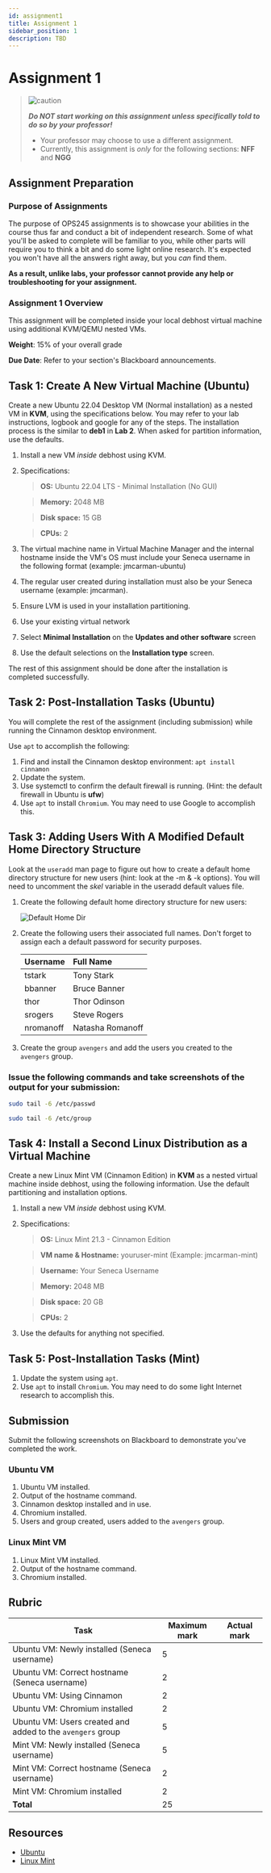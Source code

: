 ```yaml
---
id: assignment1
title: Assignment 1
sidebar_position: 1
description: TBD
---
```


# Assignment 1

> ![caution](/img/caution.png)
>
> ***Do NOT start working on this assignment unless specifically told to do so by your professor!***
>
> - Your professor may choose to use a different assignment.
> - Currently, this assignment is *only* for the following sections: **NFF** and **NGG**

## Assignment Preparation

### Purpose of Assignments

The purpose of OPS245 assignments is to showcase your abilities in the course thus far and conduct a bit of independent research. Some of what you'll be asked to complete will be familiar to you, while other parts will require you to think a bit and do some light online research. It's expected you won't have all the answers right away, but you *can* find them.

**As a result, unlike labs, your professor cannot provide any help or troubleshooting for your assignment.**

### Assignment 1 Overview

This assignment will be completed inside your local debhost virtual machine using additional KVM/QEMU nested VMs.

**Weight**: 15% of your overall grade

**Due Date**: Refer to your section's Blackboard announcements.

## Task 1: Create A New Virtual Machine (Ubuntu)

Create a new Ubuntu 22.04 Desktop VM (Normal installation) as a nested VM in **KVM**, using the specifications below. You may refer to your lab instructions, logbook and google for any of the steps. The installation process is the similar to **deb1** in **Lab 2**. When asked for partition information, use the defaults.

1. Install a new VM *inside* debhost using KVM.
1. Specifications: 
    > **OS:** Ubuntu 22.04 LTS - Minimal Installation (No GUI)

    > **Memory:** 2048 MB

    > **Disk space:** 15 GB

    > **CPUs:** 2
1. The virtual machine name in Virtual Machine Manager and the internal hostname inside the VM's OS must include your Seneca username in the following format (example: jmcarman-ubuntu)
1. The regular user created during installation must also be your Seneca username (example: jmcarman).
1. Ensure LVM is used in your installation partitioning.
1. Use your existing virtual network
1. Select **Minimal Installation** on the **Updates and other software** screen
1. Use the default selections on the **Installation type** screen.

The rest of this assignment should be done after the installation is completed successfully.

## Task 2: Post-Installation Tasks (Ubuntu)

You will complete the rest of the assignment (including submission) while running the Cinnamon desktop environment.

Use `apt` to accomplish the following:

1. Find and install the Cinnamon desktop environment: `apt install cinnamon`
1. Update the system.
1. Use systemctl to confirm the default firewall is running. (Hint: the default firewall in Ubuntu is **ufw**)
1. Use `apt` to install `Chromium`.  You may need to use Google to accomplish this.

## Task 3: Adding Users With A Modified Default Home Directory Structure

Look at the `useradd` man page to figure out how to create a default home directory structure for new users (hint: look at the -m & -k options). You will need to uncomment the *skel* variable in the useradd default values file.

1. Create the following default home directory structure for new users:

    ![Default Home Dir](/img/userhomea1.png)

1. Create the following users their associated full names. Don't forget to assign each a default password for security purposes.

    | Username | Full Name |
    | :--------- | :----------- |
    | tstark | Tony Stark |
    | bbanner | Bruce Banner |
    | thor | Thor Odinson |
    | srogers | Steve Rogers |
    | nromanoff | Natasha Romanoff |

1. Create the group `avengers` and add the users you created to the `avengers` group.

### Issue the following commands and take screenshots of the output for your submission:

```bash
sudo tail -6 /etc/passwd
```

```bash
sudo tail -6 /etc/group
```

## Task 4: Install a Second Linux Distribution as a Virtual Machine
Create a new Linux Mint VM (Cinnamon Edition) in **KVM** as a nested virtual machine inside debhost, using the following information. Use the default partitioning and installation options.

1. Install a new VM *inside* debhost using KVM.
1. Specifications: 

    > **OS:** Linux Mint 21.3 - Cinnamon Edition
    
    > **VM name &amp; Hostname:** youruser-mint (Example: jmcarman-mint)

    > **Username:** Your Seneca Username
  
    > **Memory:** 2048 MB
  
    > **Disk space:** 20 GB
  
    > **CPUs:** 2

1. Use the defaults for anything not specified.

## Task 5: Post-Installation Tasks (Mint)
1. Update the system using `apt`.
1. Use `apt` to install `Chromium`.  You may need to do some light Internet research to accomplish this.

## Submission

Submit the following screenshots on Blackboard to demonstrate you've completed the work.

### Ubuntu VM
1. Ubuntu VM installed.
1. Output of the hostname command.
1. Cinnamon desktop installed and in use.
1. Chromium installed.
1. Users and group created, users added to the `avengers` group.

### Linux Mint VM
1. Linux Mint VM installed.
1. Output of the hostname command.
1. Chromium installed.

## Rubric

| Task |	Maximum mark |	Actual mark |
| --- | --- | --- |
| Ubuntu VM: Newly installed (Seneca username) |	5	| |
| Ubuntu VM: Correct hostname (Seneca username) |	2	| |
| Ubuntu VM: Using Cinnamon |	2	| |
| Ubuntu VM: Chromium installed |	2	| |
| Ubuntu VM: Users created and added to the `avengers` group | 5 | |
| Mint VM: Newly installed (Seneca username) |	5	| |
| Mint VM: Correct hostname (Seneca username) | 2 | |
| Mint VM: Chromium installed |	2	| |
| **Total** |	25	| |

## Resources
- [Ubuntu](https://ubuntu.com)
- [Linux Mint](https://linuxmint.com)
